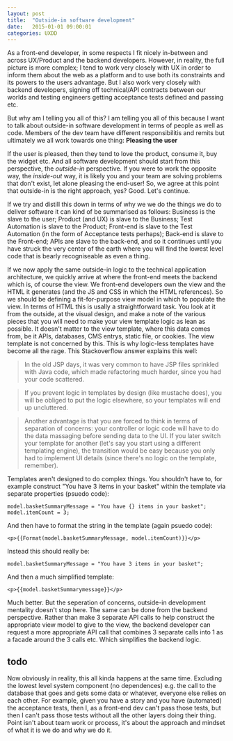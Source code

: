 ```yaml
---
layout: post
title:  "Outside-in software development"
date:   2015-01-01 09:00:01
categories: UXDD
---
```


As a front-end developer, in some respects I fit nicely in-between and across UX/Product and the backend developers. However, in reality, the full picture is more complex; I tend to work very closely with UX in order to inform them about the web as a platform and to use both its constraints and its powers to the users advantage. But I also work very closely with backend developers, signing off technical/API contracts between our worlds and testing engineers getting acceptance tests defined and passing etc.

But why am I telling you all of this? I am telling you all of this because I want to talk about outside-in software development in terms of people as well as code. Members of the dev team have different responsibilitis and remits but ultimately we all work towards one thing: **Pleasing the user**

If the user is pleased, then they tend to love the product, consume it, buy the widget etc. And all software development should start from this perspective, the *outside-in* perspective. If you were to work the opposite way, the *inside-out* way, it is likely you and your team are solving problems that don't exist, let alone pleasing the end-user! So, we agree at this point that outside-in is the right approach, yes? Good. Let's continue.

If we try and distill this down in terms of why we we do the things we do to deliver software it can kind of be summarised as follows: Business is the slave to the user; Product (and UX) is slave to the Business; Test Automation is slave to the Product; Front-end is slave to the Test Automation (in the form of Acceptance tests perhaps); Back-end is slave to the Front-end; APIs are slave to the back-end, and so it continues until you have struck the very center of the earth where you will find the lowest level code that is bearly recogniseable as even a thing.

If we now apply the same outside-in logic to the technical application architecture, we quickly arrive at where the front-end meets the backend which is, of course the view. We front-end developers own the view and the HTML it generates (and the JS and CSS in which the HTML references). So we should be defining a fit-for-purpose view model in which to populate the view. In terms of HTML this is usally a straightforward task. You look at it from the outside, at the visual design, and make a note of the various pieces that you will need to make your view template logic as lean as possible. It doesn't matter to the view template, where this data comes from, be it APIs, databases, CMS entrys, static file, or cookies. The view template is not concerned by this. This is why logic-less templates have become all the rage. This Stackoverflow answer explains this well:

> In the old JSP days, it was very common to have JSP files sprinkled with Java code, which made refactoring much harder, since you had your code scattered.

> If you prevent logic in templates by design (like mustache does), you will be obliged to put the logic elsewhere, so your templates will end up uncluttered.

> Another advantage is that you are forced to think in terms of separation of concerns: your controller or logic code will have to do the data massaging before sending data to the UI. If you later switch your template for another (let's say you start using a different templating engine), the transition would be easy because you only had to implement UI details (since there's no logic on the template, remember).

Templates aren't designed to do complex things. You shouldn't have to, for example construct "You have 3 items in your basket" within the template via separate properties (psuedo code):

	model.basketSummaryMessage = "You have {} items in your basket";
	model.itemCount = 3;

And then have to format the string in the template (again psuedo code):
	
	<p>{{Format(model.basketSummaryMessage, model.itemCount)}}</p>

Instead this should really be:

	model.basketSummaryMessage = "You have 3 items in your basket";

And then a much simplified template:

	<p>{{model.basketSummarymessage}}</p>

Much better. But the seperation of concerns, outside-in development mentality doesn't stop here. The same can be done from the backend perspective. Rather than make 3 separate API calls to help construct the appropriate view model to give to the view, the backend developer can request a more appropriate API call that combines 3 separate calls into 1 as a facade around the 3 calls etc. Which simplifies the backend logic.

## todo

Now obviously in reality, this all kinda happens at the same time. Excluding the lowest level system component (no dependences) e.g. the call to the database that goes and gets some data or whatever, everyone else relies on each other. For example, given you have a story and you have (automated) the acceptance tests, then I, as a front-end dev can't pass those tests, but then I can't pass those tests without all the other layers doing their thing. Point isn't about team work or process, it's about the approach and mindset of what it is we do and why we do it.